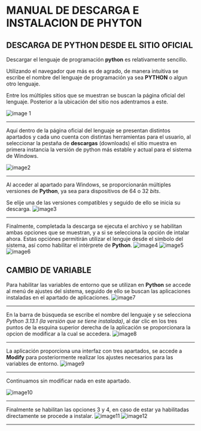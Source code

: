 # MANUAL DE DESCARGA E INSTALACION DE PHYTON
## DESCARGA DE PYTHON DESDE EL SITIO OFICIAL
Descargar el lenguaje de programación **python** es relativamente sencillo.

Utilizando el navegador que más es de agrado, de manera intuitiva se escribe el nombre del lenguaje de programación ya sea **PYTHON** o algun otro lenguaje.

Entre los múltiples sitios que se muestran se buscan la página oficial del lenguaje. Posterior a la ubicación del sitio nos adentramos a este.

![image 1](1.png)

---
Aquí dentro de la página oficial del lenguaje se presentan distintos apartados y cada uno cuenta con distintas herramientas para el usuario, al seleccionar la pestaña de **descargas** (downloads) el sitio muestra en primera instancia la versión de python más estable y actual para el sistema de Windows.

![image2](2.png)

---
Al acceder al apartado para Windows, se proporcionarán múltiples versiones de **Python**, ya sea para dispositivos de 64 o 32 *bits*.

Se elije una de las versiones compatibles y seguido de ello se inicia su descarga.
![image3](3.png)

---
Finalmente, completada la descarga se ejecuta el archivo y se habilitan ambas opciones que se muestran, y a si se selecciona la opción de intalar ahora.
Estas opciónes permitirán utilizar el lenguje desde el símbolo del sistema, así como habilitar el intérprete de **Python**.
![image4](4.png)
![image5](5.png)
![image6](6.png)


## CAMBIO DE VARIABLE
Para habilitar las variables de entorno que se utilizan en **Python** se accede al menú de ajustes del sistema, seguido de ello se buscan las aplicaciones instaladas en el apartado de aplicaciones.
![image7](7.png)

---
En la barra de búsqueda se escribe el nombre del lenguaje y se selecciona *Python 3.13.1 (la versión que se tiene instalada)*, al dar clic en los tres puntos de la esquina superior derecha de la aplicación se proporcionara la opcion de modificar a la cual se accedera.
![image8](8.png)

---
La aplicación proporciona una interfaz con tres apartados, se accede a **Modify** para posteriormente realizar los ajustes necesarios para las variables de entorno.
![image9](9.png)

---
Continuamos sin modificar nada en este apartado.

![image10](10.png)

---
Finalmente se habilitan las opciones 3 y 4, en caso de estar ya habilitadas directamente se procede a instalar.
![image11](11.png)
![image12](12.png)

---


